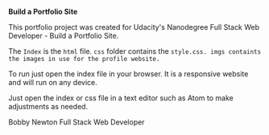 **Build a Portfolio Site**

This portfolio project was created for Udacity's Nanodegree Full Stack Web Developer - Build a Portfolio Site.

The `Index` is the `html` file.
`css` folder contains the `style.css.
imgs containts the images in use for the profile website.`

To run just open the index file in your browser. It is a responsive website and will run on any device.

Just open the index or css file in a text editor such as Atom to make adjustments as needed.

Bobby Newton
Full Stack Web Developer 
